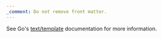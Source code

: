 ```yaml
---
_comment: Do not remove front matter.
---
```


See Go's [text/template][] documentation for more information.

[text/template]: https://pkg.go.dev/text/template
